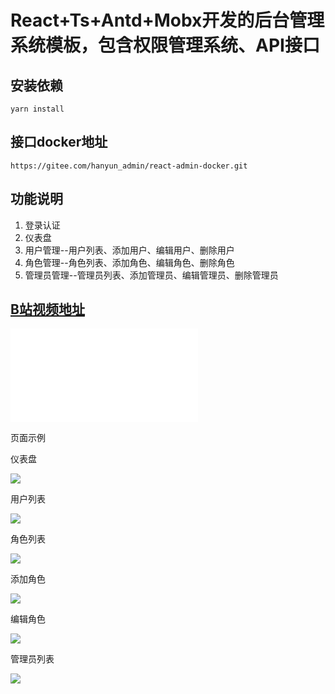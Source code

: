# React+Ts+Antd+Mobx开发的后台管理系统模板，包含权限管理系统、API接口

## 安装依赖

```
yarn install
```

## 接口docker地址

```
https://gitee.com/hanyun_admin/react-admin-docker.git
```



## 功能说明

1. 登录认证
2. 仪表盘
3. 用户管理--用户列表、添加用户、编辑用户、删除用户
4. 角色管理--角色列表、添加角色、编辑角色、删除角色
5. 管理员管理--管理员列表、添加管理员、编辑管理员、删除管理员

## [B站视频地址](https://www.bilibili.com/video/BV1Ba4y1H77E?share_source=copy_web)

<iframe src="//player.bilibili.com/player.html?aid=670632803&bvid=BV1Ba4y1H77E&cid=269853590&page=1" scrolling="no" border="0" frameborder="no" framespacing="0" allowfullscreen="true"> </iframe>

页面示例

仪表盘

![](https://gitee.com/hanyun_admin/picgo/raw/master/img/20210412095514.png)

用户列表

![](https://gitee.com/hanyun_admin/picgo/raw/master/img/20210412095538.png)

角色列表

![](https://gitee.com/hanyun_admin/picgo/raw/master/img/20210412095635.png)

添加角色

![](https://gitee.com/hanyun_admin/picgo/raw/master/img/20210412095758.png)

编辑角色



![](https://gitee.com/hanyun_admin/picgo/raw/master/img/20210412095852.png)

管理员列表

![](https://gitee.com/hanyun_admin/picgo/raw/master/img/20210412095708.png)